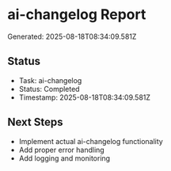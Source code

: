 # ai-changelog Report

Generated: 2025-08-18T08:34:09.581Z

## Status
- Task: ai-changelog
- Status: Completed
- Timestamp: 2025-08-18T08:34:09.581Z

## Next Steps
- Implement actual ai-changelog functionality
- Add proper error handling
- Add logging and monitoring
